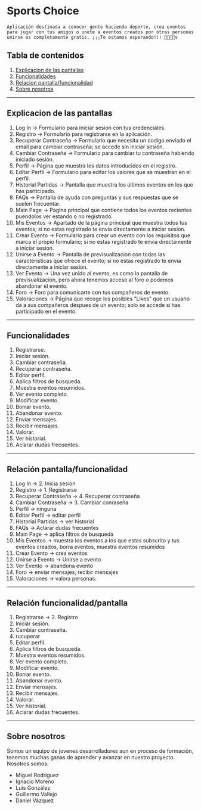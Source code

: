 # Sports Choice
``
Aplicación destinada a conocer gente haciendo deporte, crea eventos para jugar con tus amigos o unete a eventos creados por otras personas unirse es completamente gratis.
¡¡¡Te estamos esperando!!! 💪🏼🚴🏽‍♀️
``

## Tabla de contenidos
1. [Explicacion de las pantallas](#Explicacion_de_las_pantallas)
2. [Funcionalidades](#Funcionalidades)
3. [Relacion pantalla/funcionalidad](#Relación_pantalla/funcionalidad)
6. [Sobre nosotros](#Sobre_nosotros)

*** 
## Explicacion de las pantallas
1. Log In -> Formulario para iniciar sesion con tus credenciales.
2. Registro -> Formulario para registrarse en la aplicación.
3. Recuperar Contraseña -> Formulario que necesita un codígo enviado el email para cambiar contraseña; se accede sin iniciar sesión.
4. Cambiar Contraseña -> Formulario para cambiar tu contraseña habiendo iniciado sesión.
5. Perfil -> Página que muestra los datos introducidos en el registro.
6. Editar Perfil -> Formulario para editar los valores que se muestran en el perfil.
7. Historial Partidas -> Pantalla que muestra los últimos eventos en los que has participado.
8. FAQs -> Pantalla de ayuda con preguntas y sus respuestas que se suelen frecuentar.
9. Main Page -> Pagina principal que contiene todos los eventos recientes puendolos ver estando o no registrado.
10. Mis Eventos -> Apartado de la página principal que muestra todos tus eventos; si no estas registrado te envia directamente a iniciar sesion.
11. Crear Evento -> Formulario para crear un evento con los requisitos que marca el propio formulario; si no estas registrado te envia directamente a iniciar sesion.
12. Unirse a Evento -> Pantalla de previsualizacion con todas las caracteristicas que ofrece el evento; si no estas registrado te envia directamente a iniciar sesion.
13. Ver Evento -> Una vez unido al evento, es como la pantalla de previsualizacion, pero ahora tenemos acceso al foro o podemos abandonar el evento. 
14. Foro -> Foro para comunicarte con tus compañeros de evento.
15. Valoraciones -> Página que recoge los posibles "Likes" que un usuario da a sus compañeros déspues de un evento; solo se accede si has participado en el evento.
***
## Funcionalidades
1. Registrarse.
2. Iniciar sesión.
3. Cambiar contraseña.
4. Recuperar contraseña.
5. Editar perfil.
6. Aplica filtros de busqueda.
7. Muestra eventos resumidos.
8. Ver evento completo.
9. Modificar evento.
10. Borrar evento.
11. Abandonar evento.
12. Enviar mensajes.
13. Recibir mensajes.
14. Valorar.
15. Ver historial.
16. Aclarar dudas frecuentes.
***
## Relación pantalla/funcionalidad
1. Log In -> 2. Inicia sesion
2. Registro -> 1. Registrarse
3. Recuperar Contraseña -> 4. Recuperar contraseña
4. Cambiar Contraseña -> 3. Cambiar conraseña
5. Perfil -> ninguna 
6. Editar Perfil -> editar perfil
7. Historial Partidas -> ver historial
8. FAQs -> Aclarar dudas frecuentes
9. Main Page -> aplica filtros de busqueda
10. Mis Eventos -> muestra los eventos a los que estas subscrito y tus eventos creados, borra eventos, muestra eventos resumidos
11. Crear Evento -> crea eventos
12. Unirse a Evento -> Unirse a evento
13. Ver Evento -> abandona evento
14. Foro -> enviar mensajes, recibir mensajes
15. Valoraciones -> valora personas.
***
## Relación funcionalidad/pantalla
1. Registrarse -> 2. Registro
2. Iniciar sesión.
3. Cambiar contraseña. 
4. rucuperar 
5. Editar perfil.
6. Aplica filtros de busqueda.
7. Muestra eventos resumidos.
8. Ver evento completo.
9. Modificar evento.
10. Borrar evento.
11. Abandonar evento.
12. Enviar mensajes.
13. Recibir mensajes.
14. Valorar.
15. Ver historial.
16. Aclarar dudas frecuentes.

***
## Sobre nosotros
Somos un equipo de jovenes desarrolladores aun en proceso de formación, tenemos muchas ganas de aprender y avanzar en nuestro proyecto.
Nosotros somos:
 * Miguel Rodríguez
 * Ignacio Moreno
 * Luis González
 * Guillermo Vallejo
 * Daniel Vázquez
